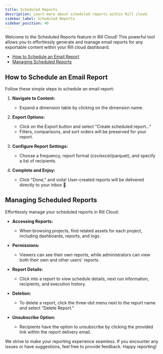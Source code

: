 ```yaml
---
title: Scheduled Reports
description: Learn more about scheduled reports within Rill cloud.
sidebar_label: Scheduled Reports
sidebar_position: 40
---
```


Welcome to the Scheduled Reports feature in Rill Cloud! This powerful tool allows you to effortlessly generate and manage email reports for any exportable content within your Rill cloud dashboard.

- [How to Schedule an Email Report](#how-to-schedule-an-email-report)
- [Managing Scheduled Reports](#managing-scheduled-reports)

## How to Schedule an Email Report

Follow these simple steps to schedule an email report:

1. **Navigate to Content:**
   - Expand a dimension table by clicking on the dimension name.

2. **Export Options:**
   - Click on the Export button and select "Create scheduled report..."
   - Filters, comparisons, and sort orders will be preserved for your report.

3. **Configure Report Settings:**
   - Choose a frequency, report format (csv/excel/parquet), and specify a list of recipients.

4. **Complete and Enjoy:**
   - Click "Done," and voila! User-created reports will be delivered directly to your inbox 🎉.

## Managing Scheduled Reports

Effortlessly manage your scheduled reports in Rill Cloud:

- **Accessing Reports:**
   - When browsing projects, find related assets for each project, including dashboards, reports, and logs.

- **Permissions:**
   - Viewers can see their own reports, while administrators can view both their own and other users' reports.

- **Report Details:**
   - Click into a report to view schedule details, next run information, recipients, and execution history.

- **Deletion:**
   - To delete a report, click the three-dot menu next to the report name and select "Delete Report."

- **Unsubscribe Option:**
   - Recipients have the option to unsubscribe by clicking the provided link within the report delivery email.

We strive to make your reporting experience seamless. If you encounter any issues or have suggestions, feel free to provide feedback. Happy reporting!

